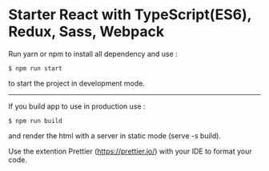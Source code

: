 # Starter React with TypeScript(ES6), Redux, Sass, Webpack

Run yarn or npm to install all dependency and use :

```
$ npm run start
```

to start the project in development mode.

---

If you build app to use in production use :

```
$ npm run build
```

and render the html with a server in static mode (serve -s build).


Use the extention Prettier (https://prettier.io/) with your IDE to format your code.
